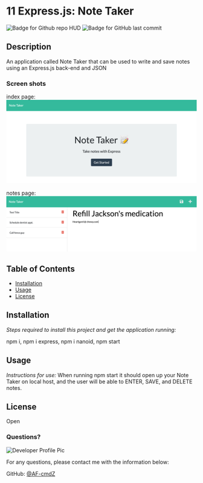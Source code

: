 # 11 Express.js: Note Taker

![Badge for Github repo HUD](https://img.shields.io/github/languages/top/AF-cmdZ/note-taker?style=flat&logo=appveyor) ![Badge for GitHub last commit](https://img.shields.io/github/last-commit/AF-cmdZ/note-taker?style=flat&logo=appveyor)

## Description

An application called Note Taker that can be used to write and save notes using an Express.js back-end and JSON

### Screen shots

index page:
![Index page screen shot](images/screen-shot1.png)

notes page:
![notes page screen shot](images/screen-shot2.png)

## Table of Contents

- [Installation](#installation)
- [Usage](#usage)
- [License](#license)

## Installation

_Steps required to install this project and get the application running:_

npm i, npm i express, npm i nanoid, npm start

## Usage

_Instructions for use:_
When running npm start it should open up your Note Taker on local host, and the user will be able to ENTER, SAVE, and DELETE notes.

## License

Open

### Questions?

![Developer Profile Pic](https://avatars.githubusercontent.com/u/80429715?v=4)

For any questions, please contact me with the information below:

GitHub: [@AF-cmdZ](https://api.github.com/users/AF-cmdZ)
